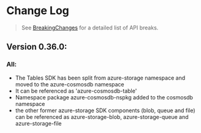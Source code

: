 # Change Log

> See [BreakingChanges](BreakingChanges.md) for a detailed list of API breaks.

## Version 0.36.0:
    
### All:
- The Tables SDK has been split from azure-storage namespace and moved to the azure-cosmosdb namespace
- It can be referenced as 'azure-cosmosdb-table'
- Namespace package azure-cosmosdb-nspkg added to the cosmosdb namespace
- the other former azure-storage SDK components (blob, queue and file) can be referenced as azure-storage-blob,
azure-storage-queue and azure-storage-file
